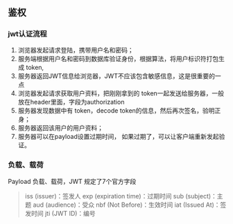 #

## 鉴权

### jwt认证流程

1. 浏览器发起请求登陆，携带用户名和密码；
2. 服务端根据用户名和密码到数据库验证身份，根据算法，将用户标识符打包生成 token,
3. 服务器返回JWT信息给浏览器，JWT不应该包含敏感信息，这是很重要的一点
4. 浏览器发起请求获取用户资料，把刚刚拿到的 token一起发送给服务器，一般放在header里面，字段为authorization
5. 服务器发现数据中有 token，decode token的信息，然后再次签名，验明正身；
6. 服务器返回该用户的用户资料；
7. 服务器可以在payload设置过期时间， 如果过期了，可以让客户端重新发起验证。

### 负载、载荷

Payload 负载、载荷，JWT 规定了7个官方字段

> iss (issuer)：签发人
> exp (expiration time)：过期时间
> sub (subject)：主题
> aud (audience)：受众
> nbf (Not Before)：生效时间
> iat (Issued At)：签发时间
> jti (JWT ID)：编号

